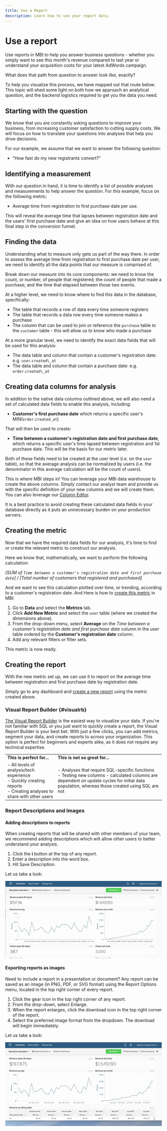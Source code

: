 ```yaml
---
title: Use a Report
description: Learn how to use your report data.
---
```

# Use a report

Use reports in MBI to help you answer business questions - whether you simply want to see this month's revenue compared to last year or understand your acquisition costs for your latest AdWords campaign.

What does that path from question to answer look like, exactly?

To help you visualize this process, we have mapped out that route below. This topic will shed some light on both how we approach an analytical question, and the backend logistics required to get you the data you need.

## Starting with the question

We know that you are constantly asking questions to improve your business, from increasing customer satisfaction to cutting supply costs. We will focus on how to translate your questions into analyses that help you drive decisions.

For our example, we assume that we want to answer the following question:

* "How fast do my new registrants convert?"

## Identifying a measurement

With our question in hand, it is time to identify a list of possible analyses and measurements to help answer the question. For this example, focus on the following metric:

* Average time from registration to first purchase date per use.

This will reveal the average time that lapses between registration date and the users' first purchase date and give an idea on how users behave at this final step in the conversion funnel.

## Finding the data

Understanding what to measure only gets us part of the way there. In order to assess the average time from registration to first purchase date per user, we need to identify all the data points that our measure is comprised of.

Break down our measure into its core components: we need to know the count, or number, of people that registered; the count of people that made a purchase; and the time that elapsed between those two events.

At a higher level, we need to know where to find this data in the database, specifically:

* The table that records a row of data every time someone registers
* The table that records a data row every time someone makes a purchase
* The column that can be used to join or reference the `purchase` table to the `customer` table - this will allow us to know who made a purchase

At a more granular level, we need to identify the exact data fields that will be used for this analysis:

* The data table and column that contain a customer's registration date: e.g. `user`.`created\_at`
* The data table and column that contain a purchase date: e.g. `order`.`created\_at`

## Creating data columns for analysis

In addition to the native data columns outlined above, we will also need a set of calculated data fields to enable this analysis, including:

* **Customer's first purchase date** which returns a specific user's MIN(`order`.`created_at`)

That will then be used to create:

* **Time between a customer's registration date and first purchase date**, which returns a specific user's time lapsed between registration and 1st purchase date. This will be the basis for our metric later.

Both of these fields need to be created at the user level (i.e. on the `user` table), so that the average analysis can be normalized by users (i.e. the denominator in this average calculation will be the count of users).

This is where MBI steps in! You can leverage your MBI data warehouse to create the above columns. Simply contact our analyst team and provide us with the specific definition of your new columns and we will create them. You can also leverage our [Column Editor](../../data-analyst/data-warehouse-mgr/creating-calculated-columns.md).

It is a best practice to avoid creating these calculated data fields in your database directly as it puts an unnecessary burden on your production servers.

## Creating the metric

Now that we have the required data fields for our analysis, it's time to find or create the relevant metric to construct our analysis.

Here we know that, mathematically, we want to perform the following calculation:


_[SUM of `Time between a customer's registration date and first purchase date`] / [Total number of customers that registered and purchased]_

And we want to see this calculation plotted over time, or trending, according to a customer's registration date. And Here is how to [create this metric](../../data-user/reports/ess-manage-data-metrics.md) in MBI:

1. Go to **Data** and select the **Metrics** tab.
1. Click **Add New Metric** and select the `user` table (where we created the dimensions above).
1. From the drop-down menu, select **Average** on the _Time between a customer's registration date and first purchase date_ column in the _user_ table ordered by the **Customer's registration date**  column.
1. Add any relevant filters or filter sets.

This metric is now ready.

## Creating the report

With the new metric set up, we can use it to report on the average time between registration and first purchase date by registration date.

Simply go to any dashboard and [create a new report](../../data-user/reports/ess-manage-data-metrics.md) using the metric created above.

### Visual Report Builder {#visualrb}

[The Visual Report Builder](../../data-user/reports/ess-rpt-build-visual.md) is the easiest way to visualize your data. If you're not familiar with SQL or you just want to quickly create a report, the Visual Report Builder is your best bet. With just a few clicks, you can add metrics, segment your data, and create reports to across your organization. This option is perfect for beginners and experts alike, as it does not require any technical expertise.

|||
|--- |--- |
|**This is perfect for...**|**This is not so great for...**|
| - All levels of analysis/tech experience<br>- Quickly creating reports<br>- Creating analyses to share with other users | - Analyses that require SQL-specific functions<br>- Testing new columns - calculated columns are dependent on update cycles for initial data population, whereas those created using SQL are not|

<!--<table style="width: 649px;">
<tbody>
<tr>
<td style="width: 245.5px;">**This is perfect for...**</td>
<td style="width: 397.5px;">**This is not so great for...**</td>
</tr>
<tr>
<td style="width: 245.5px;" valign="top">
<ul class="table-list">
<li>All levels of analysis/tech experience</li>
<li>Quickly creating reports</li>
<li>Creating analyses to share with other users</li>
</ul>
</td>
<td style="width: 397.5px;" valign="top">
<ul>
<li>**Analyses that require SQL-specific functions**</li>
<li>
**Testing new columns** - calculated columns are dependent on update cycles for initial data population, whereas those created using SQL are not</li>
</ul>
</td>
</tr>
</tbody>
</table>-->

### Report Descriptions and Images

#### Adding descriptions to reports

When creating reports that will be shared with other members of your team, we recommend adding descriptions which will allow other users to better understand your analysis.

1. Click the **i** button at the top of any report.
1. Enter a description into the word box.
1. Hit Save Description.

Let us take a look:

![Chart Description](../../assets/Chart_Description.gif)

#### Exporting reports as images

Need to include a report in a presentation or document? Any report can be saved as an image (in PNG, PDF, or SVG format) using the Report Options menu, located in the top right corner of every report.

1. Click the gear icon in the top right corner of any report.
1. From the drop-down, select Enlarge.
1. When the report enlarges, click the download icon in the top right corner of the report.
1. Select the preferred image format from the dropdown. The download will begin immediately.

Let us take a look:

![](../../assets/3.3.gif)
